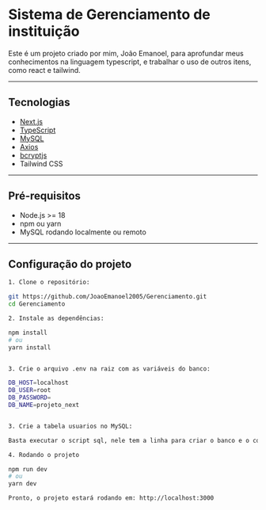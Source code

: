 # Sistema de Gerenciamento de instituição

Este é um projeto criado por mim, João Emanoel, para aprofundar meus conhecimentos na linguagem typescript, e trabalhar o uso de outros itens, como react e tailwind.

---

## Tecnologias

- [Next.js](https://nextjs.org/)
- [TypeScript](https://www.typescriptlang.org/)
- [MySQL](https://www.mysql.com/)
- [Axios](https://axios-http.com/)
- [bcryptjs](https://www.npmjs.com/package/bcryptjs)
- Tailwind CSS

---

## Pré-requisitos

- Node.js >= 18
- npm ou yarn
- MySQL rodando localmente ou remoto

---

## Configuração do projeto

```bash
1. Clone o repositório:

git https://github.com/JoaoEmanoel2005/Gerenciamento.git
cd Gerenciamento

2. Instale as dependências:

npm install
# ou
yarn install


3. Crie o arquivo .env na raiz com as variáveis do banco:

DB_HOST=localhost
DB_USER=root
DB_PASSWORD=
DB_NAME=projeto_next


3. Crie a tabela usuarios no MySQL:

Basta executar o script sql, nele tem a linha para criar o banco e o codigo da tabela

4. Rodando o projeto

npm run dev
# ou
yarn dev

Pronto, o projeto estará rodando em: http://localhost:3000
